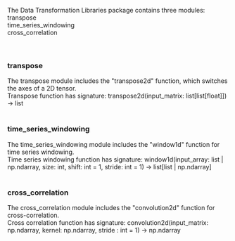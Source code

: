 The Data Transformation Libraries package contains three modules:<br>
transpose<br>
time_series_windowing<br>
cross_correlation<br>
<br>
<br>
### transpose<br>
The transpose module includes the "transpose2d" function, which switches the axes of a 2D tensor.<br>
Transpose function has signature: transpose2d(input_matrix: list[list[float]]) -> list<br>
<br>
### time_series_windowing<br>
The time_series_windowing module includes the "window1d" function for time series windowing.<br>
Time series windowing function has signature: window1d(input_array: list | np.ndarray, size: int, shift: int = 1, stride: int = 1) -> list[list | np.ndarray]<br>
<br>
### cross_correlation<br>
The cross_correlation module includes the "convolution2d" function for cross-correlation.<br>
Cross correlation function has signature: convolution2d(input_matrix: np.ndarray, kernel: np.ndarray, stride : int = 1) -> np.ndarray<br>
